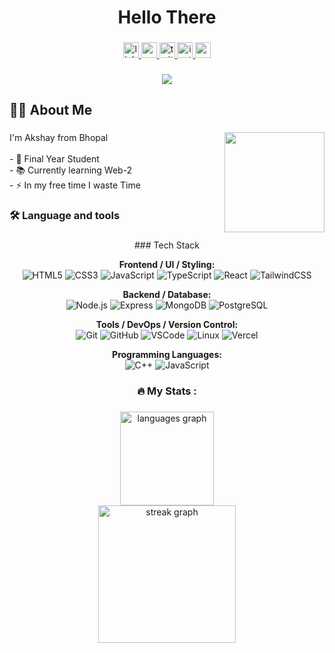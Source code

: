 <h1 align="center">Hello There</h1>

###

<div align="center">
  <a href="https://www.linkedin.com/in/akshayrathore11/" target="_blank">
    <img src="https://img.shields.io/static/v1?message=LinkedIn&logo=linkedin&label=&color=0077B5&logoColor=white&labelColor=&style=for-the-badge" height="25" alt="linkedin logo"  />
  </a>
<a href="mailto:akshayrathore1197@gmail.com">
  <img src="https://img.shields.io/static/v1?message=Gmail&logo=gmail&label=&color=D14836&logoColor=white&labelColor=&style=for-the-badge" 
       height="25" 
       alt="gmail logo" />
</a>

  <a href="https://x.com/rathore_akshay_" target="_blank">
  <img src="https://img.shields.io/static/v1?message=Twitter&logo=twitter&label=&color=1DA1F2&logoColor=white&labelColor=&style=for-the-badge" 
       height="25" 
       alt="twitter logo" />
</a>

<a href="https://www.instagram.com/akshay_rathore__/" target="_blank">
  <img src="https://img.shields.io/static/v1?message=Instagram&logo=instagram&label=&color=E4405F&logoColor=white&labelColor=&style=for-the-badge" 
       height="25" 
       alt="instagram logo" />
</a>

 <a href="https://ak-personal-portfolio-cyan.vercel.app/" target="_blank">
  <img src="https://img.shields.io/static/v1?message=Portfolio&logo=web&label=&color=4CAF50&logoColor=white&labelColor=&style=for-the-badge" 
       height="25" 
       alt="portfolio logo" />
</a>

</div>

###

<div align="center">
  <img src="https://visitor-badge.laobi.icu/badge?page_id=akshayrathore11.akshayrathore11&"  />
</div>

###

<h2 align="left">👩‍💻  About Me</h2>

###

<img align="right" height="160" src="https://user-images.githubusercontent.com/74038190/212284094-e50ceae2-de86-4dd6-9f9c-a3ebcb3ede9e.gif"  />

###

<p align="left">I'm Akshay from Bhopal<br><br>- 🔭 Final Year Student<br>- 📚 Currently learning Web-2<br>- ⚡ In my free time I waste Time</p>

###

<h3 align="left">🛠 Language and tools</h3>

###

<div align="center">
### Tech Stack

**Frontend / UI / Styling:**  
![HTML5](https://cdn.jsdelivr.net/gh/devicons/devicon/icons/html5/html5-original.svg) 
![CSS3](https://cdn.jsdelivr.net/gh/devicons/devicon/icons/css3/css3-original.svg) 
![JavaScript](https://cdn.jsdelivr.net/gh/devicons/devicon/icons/javascript/javascript-original.svg) 
![TypeScript](https://cdn.jsdelivr.net/gh/devicons/devicon/icons/typescript/typescript-original.svg) 
![React](https://cdn.jsdelivr.net/gh/devicons/devicon/icons/react/react-original.svg) 
![TailwindCSS](https://cdn.jsdelivr.net/gh/devicons/devicon/icons/tailwindcss/tailwindcss-original-wordmark.svg) 

**Backend / Database:**  
![Node.js](https://cdn.jsdelivr.net/gh/devicons/devicon/icons/nodejs/nodejs-original.svg) 
![Express](https://cdn.jsdelivr.net/gh/devicons/devicon/icons/express/express-original.svg) 
![MongoDB](https://cdn.jsdelivr.net/gh/devicons/devicon/icons/mongodb/mongodb-original.svg) 
![PostgreSQL](https://cdn.jsdelivr.net/gh/devicons/devicon/icons/postgresql/postgresql-original.svg) 

**Tools / DevOps / Version Control:**  
![Git](https://cdn.jsdelivr.net/gh/devicons/devicon/icons/git/git-original.svg) 
![GitHub](https://cdn.jsdelivr.net/gh/devicons/devicon/icons/github/github-original.svg) 
![VSCode](https://cdn.jsdelivr.net/gh/devicons/devicon/icons/vscode/vscode-original.svg) 
![Linux](https://cdn.jsdelivr.net/gh/devicons/devicon/icons/linux/linux-original.svg) 
![Vercel](https://cdn.jsdelivr.net/gh/devicons/devicon/icons/vercel/vercel.svg) 

**Programming Languages:**  
![C++](https://cdn.jsdelivr.net/gh/devicons/devicon/icons/cplusplus/cplusplus-original.svg) 
![JavaScript](https://cdn.jsdelivr.net/gh/devicons/devicon/icons/javascript/javascript-original.svg)  

</div>

###

<h3 align="center">🔥   My Stats :</h3>

###

<div align="center">
  <img src="https://github-readme-stats.vercel.app/api/top-langs?username=akshayrathore11&locale=en&hide_title=false&layout=compact&card_width=320&langs_count=5&theme=dracula&hide_border=false&order=2" height="150" alt="languages graph"  />
</div>

<div align="center">
  
  <img src="https://streak-stats.demolab.com?user=akshayrathore11&locale=en&mode=daily&theme=dark&hide_border=false&border_radius=5&order=3" height="220" alt="streak graph"  />
</div>

###
